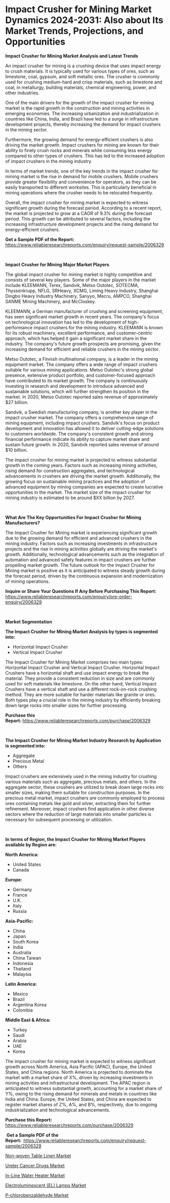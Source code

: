<p><h1>Impact Crusher for Mining Market Dynamics 2024-2031: Also about Its Market Trends, Projections, and Opportunities</h1></p><p><strong>Impact Crusher for Mining Market Analysis and Latest Trends</strong></p>
<p><p>An impact crusher for mining is a crushing device that uses impact energy to crush materials. It is typically used for various types of ores, such as limestone, coal, gypsum, and soft metallic ores. The crusher is commonly used for crushing medium-hard and crisp materials, such as limestone and coal, in metallurgy, building materials, chemical engineering, power, and other industries.</p><p>One of the main drivers for the growth of the impact crusher for mining market is the rapid growth in the construction and mining activities in emerging economies. The increasing urbanization and industrialization in countries like China, India, and Brazil have led to a surge in infrastructure development projects, thereby increasing the demand for impact crushers in the mining sector.</p><p>Furthermore, the growing demand for energy-efficient crushers is also driving the market growth. Impact crushers for mining are known for their ability to finely crush rocks and minerals while consuming less energy compared to other types of crushers. This has led to the increased adoption of impact crushers in the mining industry.</p><p>In terms of market trends, one of the key trends in the impact crusher for mining market is the rise in demand for mobile crushers. Mobile crushers provide greater flexibility and convenience for operators, as they can be easily transported to different worksites. This is particularly beneficial in mining operations where the crusher needs to be relocated frequently.</p><p>Overall, the impact crusher for mining market is expected to witness significant growth during the forecast period. According to a recent report, the market is projected to grow at a CAGR of 9.3% during the forecast period. This growth can be attributed to several factors, including the increasing infrastructure development projects and the rising demand for energy-efficient crushers.</p></p>
<p><strong>Get a Sample PDF of the Report:&nbsp;</strong> <a href="https://www.reliableresearchreports.com/enquiry/request-sample/2006329">https://www.reliableresearchreports.com/enquiry/request-sample/2006329</a></p>
<p>&nbsp;</p>
<p><strong>Impact Crusher for Mining Major Market Players</strong></p>
<p><p>The global impact crusher for mining market is highly competitive and consists of several key players. Some of the major players in the market include KLEEMANN, Terex, Sandvik, Metso Outotec, SOTECMA, Thyssenkrupp, NFLG, SRHeavy, XCMG, Liming Heavy Industry, Shanghai Dingbo Heavy Industry Machinery, Sanyyo, Mecru, AMPCO, Shanghai SANME Mining Machinery, and McCloskey.</p><p>KLEEMANN, a German manufacturer of crushing and screening equipment, has seen significant market growth in recent years. The company's focus on technological innovation has led to the development of high-performance impact crushers for the mining industry. KLEEMANN is known for its robust machinery, excellent performance, and customer-centric approach, which has helped it gain a significant market share in the industry. The company's future growth prospects are promising, given the increasing demand for efficient and reliable crushers in the mining sector.</p><p>Metso Outotec, a Finnish multinational company, is a leader in the mining equipment market. The company offers a wide range of impact crushers suitable for various mining applications. Metso Outotec's strong global presence, extensive product portfolio, and customer-focused approach have contributed to its market growth. The company is continuously investing in research and development to introduce advanced and sustainable solutions, which will further strengthen its position in the market. In 2020, Metso Outotec reported sales revenue of approximately $27 billion.</p><p>Sandvik, a Swedish manufacturing company, is another key player in the impact crusher market. The company offers a comprehensive range of mining equipment, including impact crushers. Sandvik's focus on product development and innovation has allowed it to deliver cutting-edge solutions to customers worldwide. The company's consistent growth and strong financial performance indicate its ability to capture market share and sustain future growth. In 2020, Sandvik reported sales revenue of around $10 billion.</p><p>The impact crusher for mining market is projected to witness substantial growth in the coming years. Factors such as increasing mining activities, rising demand for construction aggregates, and technological advancements in crushers are driving the market growth. Additionally, the growing focus on sustainable mining practices and the adoption of advanced equipment by mining companies are expected to create lucrative opportunities in the market. The market size of the impact crusher for mining industry is estimated to be around $XX billion by 2027.</p></p>
<p>&nbsp;</p>
<p><strong>What Are The Key Opportunities For Impact Crusher for Mining Manufacturers?</strong></p>
<p><p>The Impact Crusher for Mining market is experiencing significant growth due to the growing demand for efficient and advanced crushers in the mining industry. Factors such as increasing investments in infrastructure projects and the rise in mining activities globally are driving the market's growth. Additionally, technological advancements such as the integration of automation and advanced safety features in impact crushers are further propelling market growth. The future outlook for the Impact Crusher for Mining market is positive as it is anticipated to witness steady growth during the forecast period, driven by the continuous expansion and modernization of mining operations.</p></p>
<p><strong>Inquire or Share Your Questions If Any Before Purchasing This Report:</strong> <a href="https://www.reliableresearchreports.com/enquiry/pre-order-enquiry/2006329">https://www.reliableresearchreports.com/enquiry/pre-order-enquiry/2006329</a></p>
<p>&nbsp;</p>
<p><strong>Market Segmentation</strong></p>
<p><strong>The Impact Crusher for Mining Market Analysis by types is segmented into:</strong></p>
<p><ul><li>Horizontal Impact Crusher</li><li>Vertical Impact Crusher</li></ul></p>
<p><p>The Impact Crusher for Mining Market comprises two main types: Horizontal Impact Crusher and Vertical Impact Crusher. Horizontal Impact Crushers have a horizontal shaft and use impact energy to break the material. They provide a consistent reduction in size and are commonly used for soft materials like limestone. On the other hand, Vertical Impact Crushers have a vertical shaft and use a different rock-on-rock crushing method. They are more suitable for harder materials like granite or ores. Both types play a crucial role in the mining industry by efficiently breaking down large rocks into smaller sizes for further processing.</p></p>
<p><strong>Purchase this Report:&nbsp;</strong><a href="https://www.reliableresearchreports.com/purchase/2006329">https://www.reliableresearchreports.com/purchase/2006329</a></p>
<p>&nbsp;</p>
<p><strong>The Impact Crusher for Mining Market Industry Research by Application is segmented into:</strong></p>
<p><ul><li>Aggregate</li><li>Precious Metal</li><li>Others</li></ul></p>
<p><p>Impact crushers are extensively used in the mining industry for crushing various materials such as aggregate, precious metals, and others. In the aggregate sector, these crushers are utilized to break down large rocks into smaller sizes, making them suitable for construction purposes. In the precious metal market, impact crushers are commonly employed to process ores containing metals like gold and silver, extracting them for further refinement. Moreover, impact crushers find application in other diverse sectors where the reduction of large materials into smaller particles is necessary for subsequent processing or utilization.</p></p>
<p>&nbsp;</p>
<p><strong>In terms of Region, the Impact Crusher for Mining Market Players available by Region are:</strong></p>
<p>
    <p> <strong> North America: </strong>
        <ul>
            <li>United States</li>
            <li>Canada</li>
        </ul>
        </p> 
    <p> <strong> Europe: </strong>
        <ul>
            <li>Germany</li>
            <li>France</li>
            <li>U.K.</li>
            <li>Italy</li>
            <li>Russia</li>
        </ul>
        </p> 
    <p> <strong> Asia-Pacific: </strong>
        <ul>
            <li>China</li>
            <li>Japan</li>
            <li>South Korea</li>
            <li>India</li>
            <li>Australia</li>
            <li>China Taiwan</li>
            <li>Indonesia</li>
            <li>Thailand</li>
            <li>Malaysia</li>
        </ul>
        </p> 
    <p> <strong> Latin America: </strong>
        <ul>
            <li>Mexico</li>
            <li>Brazil</li>
            <li>Argentina Korea</li>
            <li>Colombia</li>
        </ul>
        </p> 
    <p> <strong> Middle East & Africa: </strong>
        <ul>
            <li>Turkey</li>
            <li>Saudi</li>
            <li>Arabia</li>
            <li>UAE</li>
            <li>Korea</li>
        </ul>
    </p>
    </p>
<p><p>The impact crusher for mining market is expected to witness significant growth across North America, Asia Pacific (APAC), Europe, the United States, and China regions. North America is projected to dominate the market with a market share of X%, driven by increasing investments in mining activities and infrastructural development. The APAC region is anticipated to witness substantial growth, accounting for a market share of Y%, owing to the rising demand for minerals and metals in countries like India and China. Europe, the United States, and China are expected to register market shares of Z%, A%, and B%, respectively, due to ongoing industrialization and technological advancements.</p></p>
<p><strong>Purchase this Report: </strong><a href="https://www.reliableresearchreports.com/purchase/2006329">https://www.reliableresearchreports.com/purchase/2006329</a></p>
<p>&nbsp;<strong>Get a Sample PDF of the Report:&nbsp;&nbsp;</strong><a href="https://www.reliableresearchreports.com/enquiry/request-sample/2006329">https://www.reliableresearchreports.com/enquiry/request-sample/2006329</a></p>
<p><strong></strong></p>
<p><p><a href="https://issuu.com/reportprime-2/docs/non-woven-table-linen-market-size-2030.pptx">Non-woven Table Linen Market</a></p><p><a href="https://issuu.com/reportprime-2/docs/ureter-cancer-drugs-market-size-2030.pptx">Ureter Cancer Drugs Market</a></p><p><a href="https://github.com/ChiragRp1/Market-Research-Report-List-2/blob/main/in-line-water-heater-market.md">In-Line Water Heater Market</a></p><p><a href="https://github.com/ChiragRP21/Market-Research-Report-List-2/blob/main/electroluminescent-el-lamps-market.md">Electroluminescent (EL) Lamps Market</a></p><p><a href="https://issuu.com/reportprime-2/docs/p-chlorobenzaldehyde-market-size-2030.pptx">P-chlorobenzaldehyde Market</a></p></p>